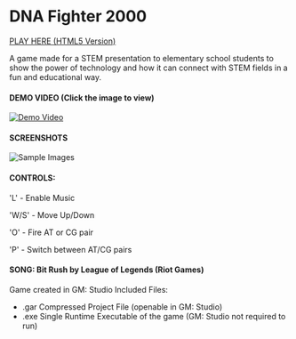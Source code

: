 # DNA Fighter 2000
[PLAY HERE (HTML5 Version)](http://andrewtong.me/DNAFighter2000WebApp/)

A game made for a STEM presentation to elementary school students to show the power of technology and how it can connect with STEM fields in a fun and educational way.

#### DEMO VIDEO (Click the image to view)

[![Demo Video](https://img.youtube.com/vi/Qm4QYxmhZPo/0.jpg)](https://www.youtube.com/watch?v=Qm4QYxmhZPo&feature=youtu.be)

#### SCREENSHOTS

![Sample Images](https://i.imgur.com/H5NJmJt.png)

#### CONTROLS:

'L' - Enable Music

'W/S' - Move Up/Down

'O' - Fire AT or CG pair

'P' - Switch between AT/CG pairs


#### SONG: Bit Rush by League of Legends (Riot Games)

Game created in GM: Studio
Included Files:
- .gar Compressed Project File (openable in GM: Studio)
- .exe Single Runtime Executable of the game (GM: Studio not required to run)
